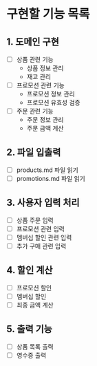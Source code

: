 # 구현할 기능 목록

## 1. 도메인 구현
- [ ] 상품 관련 기능
    - 상품 정보 관리
    - 재고 관리
- [ ] 프로모션 관련 기능
    - 프로모션 정보 관리
    - 프로모션 유효성 검증
- [ ] 주문 관련 기능
    - 주문 정보 관리
    - 주문 금액 계산

## 2. 파일 입출력
- [ ] products.md 파일 읽기
- [ ] promotions.md 파일 읽기

## 3. 사용자 입력 처리
- [ ] 상품 주문 입력
- [ ] 프로모션 관련 입력
- [ ] 멤버십 할인 관련 입력
- [ ] 추가 구매 관련 입력

## 4. 할인 계산
- [ ] 프로모션 할인
- [ ] 멤버십 할인
- [ ] 최종 금액 계산

## 5. 출력 기능
- [ ] 상품 목록 출력
- [ ] 영수증 출력